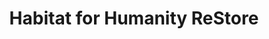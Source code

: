 ---
title: "Habitat for Humanity ReStore"
url: /monona/habitat-for-humanity-restore/
shop: Gebrauchtwaren
---
